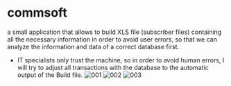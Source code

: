 # commsoft
a small application that allows to build XLS file (subscriber files) containing all the necessary information in order to avoid user errors, so that we can analyze the information and data of a correct database first.

- IT specialists only trust the machine, so in order to avoid human errors, I will try to adjust all transactions with the database to the automatic output of the Build file.
![001](https://user-images.githubusercontent.com/10237466/179765422-ad0df98e-90a1-40ab-ba0f-42ed348fd6bb.png)
![002](https://user-images.githubusercontent.com/10237466/179765444-a4bd759d-cda6-49ed-ab58-3ff94092c087.png)
![003](https://user-images.githubusercontent.com/10237466/179765461-b036cf53-39d9-4df3-a9bd-6aa4edc91870.png)
